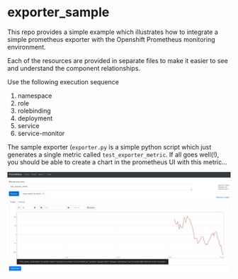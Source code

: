 # exporter_sample
This repo provides a simple example which illustrates how to integrate a simple prometheus exporter with the Openshift Prometheus monitoring environment.

Each of the resources are provided in separate files to make it easier to see and understand the component relationships.

Use the following execution sequence

1. namespace
2. role
3. rolebinding
4. deployment
5. service
6. service-monitor

The sample exporter (```exporter.py``` is a simple python script which just generates a single metric called ```test_exporter_metric```. If all goes well(!), you should be able to create a chart in the prometheus UI with this metric...

![](prom-screenshot.png)

